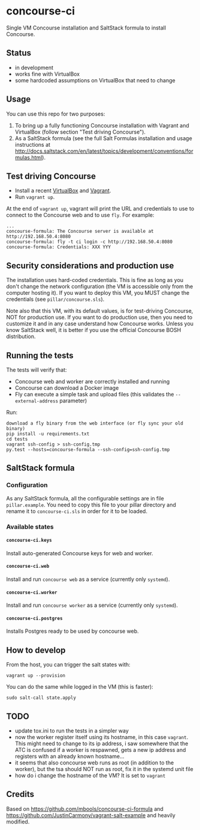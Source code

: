 # concourse-ci

Single VM Concourse installation and SaltStack formula to install Concourse.

## Status

* in development
* works fine with VirtualBox
* some hardcoded assumptions on VirtualBox that need to change

## Usage

You can use this repo for two purposes:

1. To bring up a fully functioning Concourse installation with Vagrant and VirtualBox (follow section "Test driving Concourse").
2. As a SaltStack formula (see the full Salt Formulas installation and usage instructions at http://docs.saltstack.com/en/latest/topics/development/conventions/formulas.html).

## Test driving Concourse

* Install a recent [VirtualBox] and [Vagrant].
* Run `vagrant up`.

At the end of `vagrant up`, vagrant will print the URL and credentials to use to connect to the Concourse web and to use `fly`. For example:

    ...
    concourse-formula: The Concourse server is available at http://192.168.50.4:8080
    concourse-formula: fly -t ci login -c http://192.168.50.4:8080
    concourse-formula: Credentials: XXX YYY

## Security considerations and production use

The installation uses hard-coded credentials. This is fine as long as you don't change the network configuration (the VM is accessible only from the computer hosting it). If you want to deploy this VM, you MUST change the credentials (see `pillar/concourse.sls`).

Note also that this VM, with its default values, is for test-driving Concourse, NOT for production use. If you want to do production use, then you need to customize it and in any case understand how Concourse works. Unless you know SaltStack well, it is better if you use the official Concourse BOSH distribution.

## Running the tests

The tests will verify that:

* Concourse web and worker are correctly installed and running
* Concourse can download a Docker image
* Fly can execute a simple task and upload files (this validates the `--external-address` parameter)

Run:

    download a fly binary from the web interface (or fly sync your old binary)
    pip install -u requirements.txt
    cd tests
    vagrant ssh-config > ssh-config.tmp
    py.test --hosts=concourse-formula --ssh-config=ssh-config.tmp

## SaltStack formula

### Configuration

As any SaltStack formula, all the configurable settings are in file `pillar.example`. You need to copy this file to your pillar directory and rename it to `concourse-ci.sls` in order for it to be loaded.

### Available states

#### `concourse-ci.keys`

Install auto-generated Concourse keys for web and worker.

#### `concourse-ci.web`

Install and run `concourse web` as a service (currently only `systemd`).

#### `concourse-ci.worker`

Install and run `concourse worker` as a service (currently only `systemd`).

#### `concourse-ci.postgres`

Installs Postgres ready to be used by concourse web.

## How to develop

From the host, you can trigger the salt states with:

    vagrant up --provision

You can do the same while logged in the VM (this is faster):

    sudo salt-call state.apply

## TODO

- update tox.ini to run the tests in a simpler way
- now the worker register itself using its hostname, in this case `vagrant`. This might need to change to its ip address, i saw somewhere that the ATC is confused if a worker is respawned, gets a new ip address and registers with an already known hostname...
- it seems that also concourse web runs as root (in addition to the worker), but the tsa should NOT run as root, fix it in the systemd unit file
- how do i change the hostname of the VM? It is set to `vagrant`

[concourse-ci]: http://concourse-ci.org/

## Credits

Based on https://github.com/mbools/concourse-ci-formula and https://github.com/JustinCarmony/vagrant-salt-example and heavily modified.

[VirtualBox]: https://www.virtualbox.org/
[Vagrant]: https://www.vagrantup.com/
